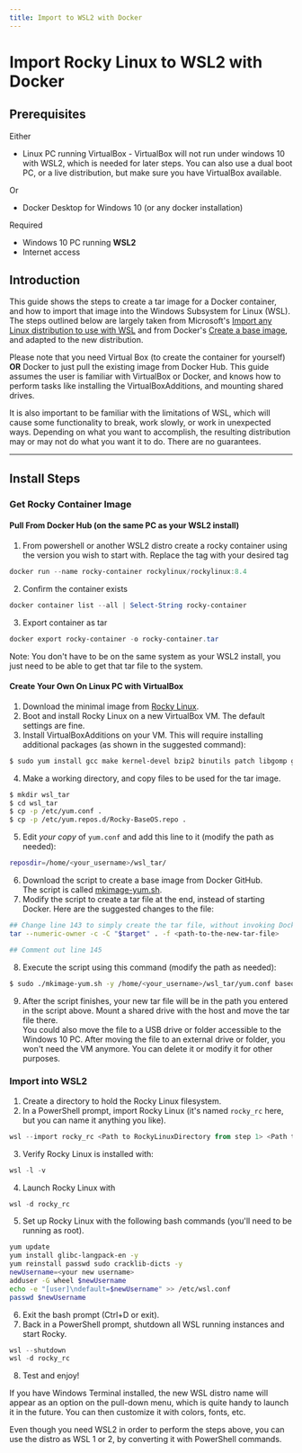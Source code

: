 ```yaml
---
title: Import to WSL2 with Docker
---
```


# Import Rocky Linux to WSL2 with Docker

## Prerequisites

Either

* Linux PC running VirtualBox - VirtualBox will not run under windows 10 with WSL2, which is needed for later steps. You can also use a dual boot PC, or a live distribution, but make sure you have VirtualBox available.

Or


* Docker Desktop for Windows 10 (or any docker installation)

Required
* Windows 10 PC running **WSL2**
* Internet access

## Introduction

This guide shows the steps to create a tar image for a Docker container, and how to import that image into the Windows Subsystem for Linux (WSL). The steps outlined below are largely taken from Microsoft's [Import any Linux distribution to use with WSL](https://docs.microsoft.com/en-us/windows/wsl/use-custom-distro) and from Docker's [Create a base image](https://docs.docker.com/develop/develop-images/baseimages/), and adapted to the new distribution.

Please note that you need Virtual Box (to create the container for yourself) **OR** Docker to just pull the existing image from Docker Hub. This guide assumes the user is familiar with VirtualBox or Docker, and knows how to perform tasks like installing the VirtualBoxAdditions, and mounting shared drives.

It is also important to be familiar with the limitations of WSL, which will cause some functionality to break, work slowly, or work in unexpected ways. Depending on what you want to accomplish, the resulting distribution may or may not do what you want it to do. There are no guarantees.

----

## Install Steps

### Get Rocky Container Image

#### Pull From Docker Hub (on the same PC as your WSL2 install)
1. From powershell or another WSL2 distro create a rocky container using the version you wish to start with. Replace the tag with your desired tag
```powershell
docker run --name rocky-container rockylinux/rockylinux:8.4
```
2. Confirm the container exists
```powershell
docker container list --all | Select-String rocky-container
```
3. Export container as tar
```powershell
docker export rocky-container -o rocky-container.tar
```

Note: You don't have to be on the same system as your WSL2 install, you just need to be able to get that tar file to the system.

#### Create Your Own On Linux PC with VirtualBox
1. Download the minimal image from [Rocky Linux](https://rockylinux.org/download).
2. Boot and install Rocky Linux on a new VirtualBox VM. The default settings are fine.
3. Install VirtualBoxAdditions on your VM. This will require installing additional packages (as shown in the suggested command):<br />
```bash
$ sudo yum install gcc make kernel-devel bzip2 binutils patch libgomp glibc-headers glibc-devel kernel-headers elfutils-libelf-devel tar

```
4. Make a working directory, and copy files to be used for the tar image.<br />
```bash
$ mkdir wsl_tar
$ cd wsl_tar
$ cp -p /etc/yum.conf .
$ cp -p /etc/yum.repos.d/Rocky-BaseOS.repo .
```
5. Edit *your copy* of `yum.conf` and add this line to it (modify the path as needed):<br />
```bash
reposdir=/home/<your_username>/wsl_tar/
```
6. Download the script to create a base image from Docker GitHub.<br/>
    The script is called [mkimage-yum.sh](https://github.com/moby/moby/blob/master/contrib/mkimage-yum.sh).
7. Modify the script to create a tar file at the end, instead of starting Docker. Here are the suggested changes to the file:
```bash
## Change line 143 to simply create the tar file, without invoking Docker
tar --numeric-owner -c -C "$target" . -f <path-to-the-new-tar-file>

## Comment out line 145
```
8. Execute the script using this command (modify the path as needed):<br/>
```bash
$ sudo ./mkimage-yum.sh -y /home/<your_username>/wsl_tar/yum.conf baseos
```
9. After the script finishes, your new tar file will be in the path you entered in the script above. Mount a shared drive with the host and move the tar file there.  
    You could also move the file to a USB drive or folder accessible to the Windows 10 PC. After moving the file to an external drive or folder, you won't need the VM anymore. You can delete it or modify it for other purposes.


### Import into WSL2
1. Create a directory to hold the Rocky Linux filesystem.
2. In a PowerShell prompt, import Rocky Linux (it's named `rocky_rc` here, but you can name it anything you like).<br/>
```PowerShell
wsl --import rocky_rc <Path to RockyLinuxDirectory from step 1> <Path to tar file from previous sections>
```
3. Verify Rocky Linux is installed with:<br/>
```PowerShell
wsl -l -v
```
4. Launch Rocky Linux with<br/>
```PowerShell
wsl -d rocky_rc
```
5. Set up Rocky Linux with the following bash commands (you'll need to be running as root).<br/>
```bash
yum update
yum install glibc-langpack-en -y
yum reinstall passwd sudo cracklib-dicts -y
newUsername=<your new username>
adduser -G wheel $newUsername
echo -e "[user]\ndefault=$newUsername" >> /etc/wsl.conf
passwd $newUsername
```
6. Exit the bash prompt (Ctrl+D or exit).
7. Back in a PowerShell prompt, shutdown all WSL running instances and start Rocky.<br/>
```PowerShell
wsl --shutdown
wsl -d rocky_rc
```
8. Test and enjoy!

If you have Windows Terminal installed, the new WSL distro name will appear as an option on the pull-down menu, which is quite handy to launch it in the future. You can then customize it with colors, fonts, etc.

Even though you need WSL2 in order to perform the steps above, you can use the distro as WSL 1 or 2, by converting it with PowerShell commands.
